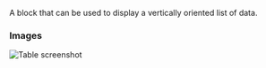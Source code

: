 A block that can be used to display a vertically oriented list of data.

### Images

![Table screenshot](https://gitlab.com/appsemble/appsemble/-/raw/0.20.4/config/assets/list.png)
